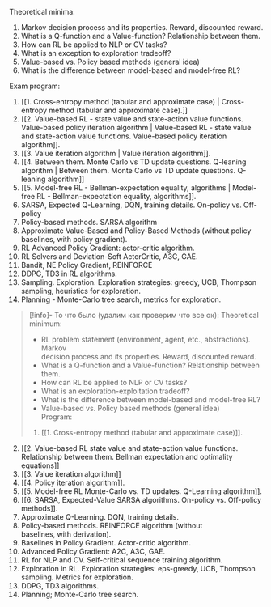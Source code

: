 Theoretical minima:
1. Markov decision process and its properties. Reward, discounted reward.
2. What is a Q-function and a Value-function? Relationship between them.
3. How can RL be applied to NLP or CV tasks?
4. What is an exception to exploration tradeoff?
5. Value-based vs. Policy based methods (general idea)
6. What is the difference between model-based and model-free RL?

Exam program:
1. [[1. Cross-entropy method (tabular and approximate case) | Cross-entropy method (tabular and approximate case).]]
2. [[2. Value-based RL - state value and state-action value functions. Value-based policy iteration algorithm | Value-based RL - state value and state-action value functions. Value-based policy iteration algorithm]].
3. [[3. Value iteration algorithm | Value iteration algorithm]].
4. [[4. Between them. Monte Carlo vs TD update questions. Q-leaning algorithm | Between them. Monte Carlo vs TD update questions. Q-leaning algorithm]]
5. [[5. Model-free RL - Bellman-expectation equality, algorithms | Model-free RL - Bellman-expectation equality, algorithms]].
6. SARSA, Expected Q-Learning, DQN, training details. On-policy vs. Off-policy
7. Policy-based methods. SARSA algorithm
8. Approximate Value-Based and Policy-Based Methods (without policy baselines, with policy gradient).
9. RL Advanced Policy Gradient: actor-critic algorithm.
10. RL Solvers and Deviation-Soft ActorCritic, A3C, GAE.
11. Bandit, NE Policy Gradient, REINFORCE
12. DDPG, TD3 in RL algorithms.
13. Sampling. Exploration. Exploration strategies: greedy, UCB, Thompson sampling, heuristics for exploration.
14. Planning - Monte-Carlo tree search, metrics for exploration.

>[!info]- То что было (удалим как проверим что все ок):
>Theoretical minimum:  
>- RL problem statement (environment, agent, etc., abstraсtions). Markov  
>decision process and its properties. Reward, discounted reward.  
>- What is a Q-function and a Value-function? Relationship between them.  
>- How can RL be applied to NLP or CV tasks?  
>- What is an exploration-exploitation tradeoff?  
>- What is the difference between model-based and model-free RL?  
>- Value-based vs. Policy based methods (general idea)  
>Program:  
>1. [[1. Cross-entropy method (tabular and approximate case)]].  
2. [[2. Value-based RL state value and state-action value functions. Relationship between them. Bellman expectation and optimality equations]]
3. [[3. Value iteration algorithm]]  
4. [[4. Policy iteration algorithm]].  
5. [[5. Model-free RL Monte-Carlo vs. TD updates. Q-Learning algorithm]].  
6. [[6. SARSA, Expected-Value SARSA algorithms. On-policy vs. Off-policy methods]].  
7. Approximate Q-Learning. DQN, training details.  
8. Policy-based methods. REINFORCE algorithm (without  
baselines, with derivation).  
9. Baselines in Policy Gradient. Actor-critic algorithm.  
10. Advanced Policy Gradient: A2C, A3C, GAE.  
11. RL for NLP and CV. Self-critical sequence training algorithm.  
12. Exploration in RL. Exploration strategies: eps-greedy, UCB, Thompson  
sampling. Metrics for exploration.  
13. DDPG, TD3 algorithms.  
14. Planning; Monte-Carlo tree search.